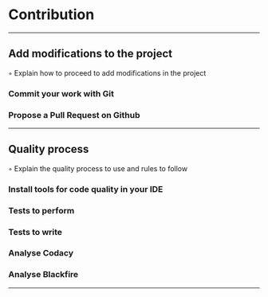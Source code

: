 # Contribution

---

## Add modifications to the project

◦ Explain how to proceed to add modifications in the project

### Commit your work with Git

### Propose a Pull Request on Github

---

## Quality process

◦ Explain the quality process to use and rules to follow

### Install tools for code quality in your IDE  

### Tests to perform

### Tests to write

### Analyse Codacy

### Analyse Blackfire

---
